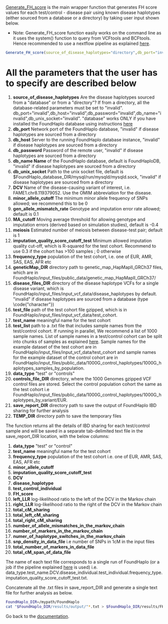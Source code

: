 [Generate_FH_score](https://github.com/bahlolab/FoundHaplo/blob/main/R/Generate_FH_score.R) is the main wrapper function that generates FH score values for each test/control - disease pair using known disease haplotypes (either sourced from a database or a directory) by taking user input shown below.

* Note: Generate_FH_score function easily works on the command line as it uses the system() function to query from VCFtools and BCFtools. Hence recommended to use a nextflow pipeline as explained [here](https://github.com/bahlolab/FoundHaplo/blob/main/Documentation/Parallel%20processing%20with%20Nextflow.md).

```R
Generate_FH_score(source_of_disease_haplotypes="directory",db_port="invalid",db_host="invalid",db_password="invalid",db_name="invalid",db_unix_socket="invalid",DCV="FAME1.chr8.119379052",minor_allele_cutoff=0,gen_allele_mismatch_rate=0.01,MA_cutoff=-0.4,meiosis=1,imputation_quality_score_cutoff_test=0,frequency_type="EUR",geneticMap_DIR="/mypath/FoundHaplo/input_files/public_data/genetic_map_HapMapII_GRCh37",disease_files_DIR="/mypath/FoundHaplo/input_files/input_vcf_data/disease_haplotypes",test_file="/mypath/FoundHaplo/input_files/input_vcf_data/test_cohort/imputed_phased_FAME1_test_cohort.snp.0.98.sample.0.98.chr8.imputed.trimmed.vcf.gz",test_name="example_test",test_list="/mypath/FoundHaplo/input_files/input_vcf_data/test_cohort/samples.txt",data_type="test",controls_file_DIR="/mypath/FoundHaplo/input_files/public_data/1000G_control_haplotypes/1000G_haplotypes_by_variant/EUR",save_report_DIR="/mypath/FoundHaplo/results/output",TEMP_DIR="/mypath/FoundHaplo/temp")
```

# All the parameters that the user has to specify are described below

1. **source_of_disease_haplotypes** Are the disease haplotypes sourced from a "database" or from a "directory"? If from a directory, all the database-related parameters must be set to "invalid". db_port="invalid",db_host="invalid",db_password="invalid",db_name="invalid",db_unix_socket="invalid". "database" works ONLY if you have installed the FoundHaplo database using instructions [here](https://github.com/bahlolab/FoundHaplo/blob/main/Documentation/Prepare%20database%20with%20known%20disease%20haplotypes.md)
2. **db_port** Network port of the FoundHaplo database, "invalid" if disease haplotypes are sourced from a directory 
3. **db_host** Server to the running FoundHaplo database instance, "invalid" if disease haplotypes are sourced from a directory
4. **db_password** Password of the remote user, "invalid" if disease haplotypes are sourced from a directory
5. **db_name Name** of the FoundHaplo database, default is FoundHaploDB, "invalid" if disease haplotypes are sourced from a directory
6. **db_unix_socket** Path to the unix socket file, default is $FoundHaplo_database_DIR/mysql/run/mysqld/mysqld.sock, "invalid" if disease haplotypes are sourced from a directory
7. **DCV** Name of the disease-causing variant of interest, i.e. FAME1.chr8.119379052. Use the OMIM abbreviation for the disease.
8. **minor_allele_cutoff** The minimum minor allele frequency of SNPs allowed; we recommend this to be 0 
9. **gen_allele_mismatch_rate** Genotype and imputation error rate allowed; default is 0.1
10. **MA_cutoff** Moving average threshold for allowing genotype and imputation errors (derived based on simulation studies), default is -0.4
11. **meiosis** Estimated number of meiosis between disease-test pair; default is 1
12. **imputation_quality_score_cutoff_test** Minimum allowed imputation quality cut-off, which is R-squared for the test cohort. Recommend to use 0.3 if the cohort has >100 samples ; 0 otherwise 
13. **frequency_type** population of the test cohort, i.e. one of EUR, AMR, SAS, EAS, AFR etc 
14. **geneticMap_DIR** directory path to genetic_map_HapMapII_GRCh37 files, which are in FoundHaplo/input_files/public_data/genetic_map_HapMapII_GRCh37/
15. **disease_files_DIR** directory of the disease haplotype VCFs for a single disease variant, which is FoundHaplo/input_files/input_vcf_data/disease_haplotypes by default. "invalid" if disease haplotypes are sourced from a database (type \code{"character"})
16. **test_file** path of the test cohort file gzipped, which is in FoundHaplo/input_files/input_vcf_data/test_cohort.
17. **test_name** meaningful name for the test cohort 
18. **test_list** path to a .txt file that includes sample names from the test/control cohort. If running in parallel, We recommend a list of 1000 sample names. List of sample names in a test/control cohort can be split into chunks of samples as explained [here](https://github.com/bahlolab/FoundHaplo/blob/main/Documentation/Parallel%20processing%20with%20Nextflow.md). Sample names for the example dataset of the test cohort are in FoundHaplo/input_files/input_vcf_data/test_cohort and sample names for the example dataset of the control cohort are in FoundHaplo/input_files/public_data/1000G_control_haplotypes/1000G_haplotypes_samples_by_population.  
19. **data_type** "test" or "controls"
20. **controls_file_DIR** directory, where the 1000 Genomes gzipped VCF control files are stored. Select the control population cohort the same as the test cohort i.e FoundHaplo/input_files/public_data/1000G_control_haplotypes/1000G_haplotypes_by_variant/EUR.
21. **save_report_DIR** directory path to save the output of FoundHaplo IBD sharing for further analysis
22. **TEMP_DIR** directory path to save the temporary files

The function returns all the details of IBD sharing for each test/control sample and will be saved in a separate tab-delimited text file in the save_report_DIR location, with the below columns:

1. **data_type** "test" or "control" 
2. **test_name** meaningful name for the test cohort 
3. **frequency_type** population of the test cohort i.e. one of EUR, AMR, SAS, EAS, AFR etc 
4. **minor_allele_cutoff**
5. **imputation_quality_score_cutoff_test**
6. **DCV** 
7. **disease_haplotype**
8. **test_control_individual**
9. **FH_score** 
10. **left_LLR** log-likelihood ratio to the left of the DCV in the Markov chain
11. **right_LLR** log-likelihood ratio to the right of the DCV in the Markov chain
12. **total_cM_sharing**
13. **total_left_cM_sharing**
14. **total_right_cM_sharing**
15. **number_of_allele_mismatches_in_the_markov_chain** 
16. **number_of_markers_in_the_markov_chain** 
17. **numer_of_haplotype_switches_in_the_markov_chain** 
18. **snp_density_in_data_file** i.e number of SNPs in 1cM in the input files
19. **total_number_of_markers_in_data_file**
20. **total_cM_span_of_data_file**

The name of each text file corresponds to a single run of FoundHaplo (or a job if the pipeline explained [here](https://github.com/bahlolab/FoundHaplo/blob/main/Documentation/Parallel%20processing%20with%20Nextflow.md) is used)
i.e. data_type.test_name.DCV.disease_individual.test_individual.frequency_type.imputation_quality_score_cutoff_test.txt.

Concatenate all the .txt files in save_report_DIR and generate a single text file for further analysis as below.

```bash
FoundHaplo_DIR=/mypath/FoundHaplo
cat "$FoundHaplo_DIR/results/output/"*.txt > $FoundHaplo_DIR/results/FH_IBD_scores/results.txt 
```

Go back to the [documentation](https://github.com/bahlolab/FoundHaplo/blob/main/Documentation/Guide%20to%20run%20FoundHaplo.md).


